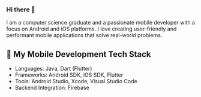 ### Hi there 👋
I am a computer science graduate and a passionate mobile developer with a focus on Android and iOS platforms. I love creating user-friendly and performant mobile applications that solve real-world problems.

## 🚀 My Mobile Development Tech Stack

- Languages: Java, Dart (Flutter)
- Frameworks: Android SDK, iOS SDK, Flutter
- Tools: Android Studio, Xcode, Visual Studio Code
- Backend Integration: Firebase

<!--
**BhuvanPS/BhuvanPS** is a ✨ _special_ ✨ repository because its `README.md` (this file) appears on your GitHub profile.

Here are some ideas to get you started:

- 🔭 I’m currently working on ...
- 🌱 I’m currently learning ...
- 👯 I’m looking to collaborate on ...
- 🤔 I’m looking for help with ...
- 💬 Ask me about ...
- 📫 How to reach me: ...
- 😄 Pronouns: ...
- ⚡ Fun fact: ...
-->
